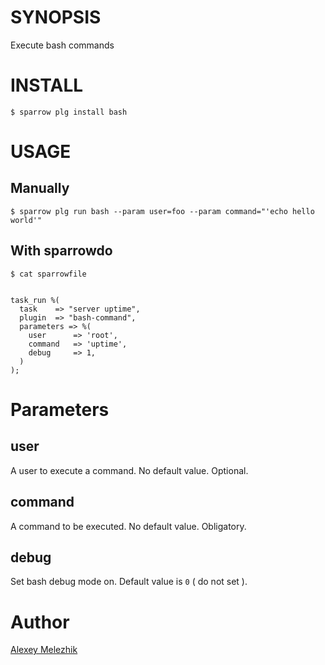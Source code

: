 # SYNOPSIS

Execute bash commands

# INSTALL

    $ sparrow plg install bash

# USAGE

## Manually

    $ sparrow plg run bash --param user=foo --param command="'echo hello world'"


## With sparrowdo

    $ cat sparrowfile


    task_run %(
      task    => "server uptime",
      plugin  => "bash-command",
      parameters => %(
        user      => 'root',
        command   => 'uptime',
        debug     => 1,
      )
    );


# Parameters

## user

A user to execute a command. No default value. Optional.


## command

A command to be executed. No default value. Obligatory.


## debug

Set bash debug mode on. Default value is `0` ( do not set ).

# Author

[Alexey Melezhik](mailto:melezhik@gmail.com)


